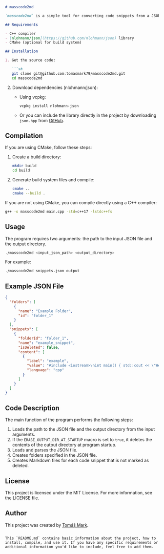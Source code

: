 ```markdown
# masscode2md

`masscode2md` is a simple tool for converting code snippets from a JSON format into Markdown files. The project reads a JSON file containing code snippets and organizes them into folders based on the specifications in the JSON file.

## Requirements

- C++ compiler
- [nlohmann/json](https://github.com/nlohmann/json) library
- CMake (optional for build system)

## Installation

1. Get the source code:

   ```sh
   git clone git@github.com:tomasmark79/masscode2md.git
   cd masscode2md
   ```

2. Download dependencies (nlohmann/json):

   - Using vcpkg:

     ```sh
     vcpkg install nlohmann-json
     ```

   - Or you can include the library directly in the project by downloading `json.hpp` from [GitHub](https://github.com/nlohmann/json/releases).

## Compilation

If you are using CMake, follow these steps:

1. Create a build directory:

   ```sh
   mkdir build
   cd build
   ```

2. Generate build system files and compile:

   ```sh
   cmake ..
   cmake --build .
   ```

If you are not using CMake, you can compile directly using a C++ compiler:

```sh
g++ -o masscode2md main.cpp -std=c++17 -lstdc++fs
```

## Usage

The program requires two arguments: the path to the input JSON file and the output directory.

```sh
./masscode2md <input_json_path> <output_directory>
```

For example:

```sh
./masscode2md snippets.json output
```

## Example JSON File

```json
{
  "folders": [
    {
      "name": "Example Folder",
      "id": "folder_1"
    }
  ],
  "snippets": [
    {
      "folderId": "folder_1",
      "name": "example_snippet",
      "isDeleted": false,
      "content": [
        {
          "label": "example",
          "value": "#include <iostream>\nint main() { std::cout << \"Hello, World!\"; return 0; }",
          "language": "cpp"
        }
      ]
    }
  ]
}
```

## Code Description

The main function of the program performs the following steps:

1. Loads the path to the JSON file and the output directory from the input arguments.
2. If the `ERASE_OUTPUT_DIR_AT_STARTUP` macro is set to `true`, it deletes the contents of the output directory at program startup.
3. Loads and parses the JSON file.
4. Creates folders specified in the JSON file.
5. Creates Markdown files for each code snippet that is not marked as deleted.

## License

This project is licensed under the MIT License. For more information, see the LICENSE file.

## Author

This project was created by [Tomáš Mark](git@github.com:tomasmark79/masscode2md.git).
```

This `README.md` contains basic information about the project, how to install, compile, and use it. If you have any specific requirements or additional information you'd like to include, feel free to add them.